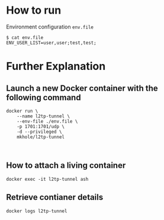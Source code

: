# How to run
Environment configuration `env.file`
```
$ cat env.file
ENV_USER_LIST=user,user;test,test;
```

# Further Explanation

## Launch a new Docker container with the following command
```
docker run \
    --name l2tp-tunnel \
    --env-file ./env.file \
    -p 1701:1701/udp \
    -d --privileged \
    mkhole/l2tp-tunnel

    
```

## How to attach a living container
```
docker exec -it l2tp-tunnel ash
```

## Retrieve contianer details
```
docker logs l2tp-tunnel
```
